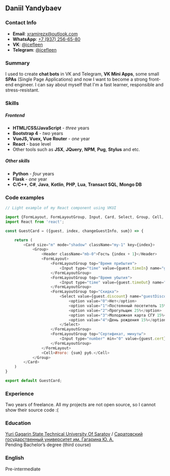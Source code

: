 ## Daniil Yandybaev
### Contact Info
- __Email__: xramirezx@outlook.com
- __WhatsApp__: [+7 (937) 256-65-80](tel:89372566580)
- __VK__: [@icefleen](https://vk.com/icefleen)
- __Telegram__: [@icefleen](https://t.me/icefleen)

### Summary
I used to create __chat bots__ in VK and Telegram, __VK Mini Apps__,
some small __SPAs__ (Single Page Applications) and now I want to become a strong front-end engineer. I can say about myself that I'm a fast learner, responsible and stress-resistant.

### Skills
##### Frontend
- __HTML/CSS/JavaScript__ - _three_ years
- __Bootstrap 4__ - _two_ years
- __VueJS, Vuex, Vue Router__ - _one_ year
- __React__ - base level
- Other tools such as __JSX__, __JQuery__, __NPM__, __Pug__, __Stylus__ and etc.
##### Other skills
- __Python__ - _four_ years
- __Flask__ - _one_ year
- __C__/__C++__, __C#__, __Java__, __Kotlin__, __PHP__, __Lua__, __Transact SQL__, __Mongo DB__

### Code examples
```JavaScript
// Light example of my React component using VKUI

import {FormLayout, FormLayoutGroup, Input, Card, Select, Group, Cell, Header} from "@vkontakte/vkui";
import React from 'react';

const GuestCard = ({guest, index, changeGuestInfo, sum}) => {

    return (
        <Card size="m" mode="shadow" className="my-1" key={index}>
            <Group>
                <Header className="mb-0">Гость {index + 1}</Header>
                <FormLayout>
                    <FormLayoutGroup top="Время прибытия">
                        <Input type="time" value={guest.timeIn} name="guestTimeIn" onChange={changeGuestInfo.bind(this, index)} />
                    </FormLayoutGroup>
                    <FormLayoutGroup top="Время убытия">
                        <Input type="time" value={guest.timeOut} name="guestTimeOut" onChange={changeGuestInfo.bind(this, index)} />
                    </FormLayoutGroup>
                    <FormLayoutGroup top="Скидка">
                        <Select value={guest.discount} name="guestDiscount" onChange={changeGuestInfo.bind(this, index)}>
                            <option value="0">Нет</option>
                            <option value="1">Постоянный посетитель 15%</option>
                            <option value="2">Прогульщик 25%</option>
                            <option value="3">Молодежная карта СГУ 15%</option>
                            <option value="4">День рождения 15%</option>
                        </Select>
                    </FormLayoutGroup>
                    <FormLayoutGroup top="Сертификат, минуты">
                        <Input type="number" min="0" value={guest.cert} name="guestCert" onChange={changeGuestInfo.bind(this, index)} placeholder="0"/>
                    </FormLayoutGroup>
                </FormLayout>
                <Cell>Итого: {sum} руб.</Cell>
            </Group>
        </Card>
    )
}

export default GuestCard;
```

### Experience 
Two years of freelance. All my projects are not open source, so I cannot show their source code :(

### Education
[Yuri Gagarin State Technical University Of Saratov](http://en.sstu.ru) / [Саратовский государственный университет им. Гагарина Ю. А.](http://www.sstu.ru/)  
Pending Bachelor’s degree (third course)

### English
Pre-intermediate
